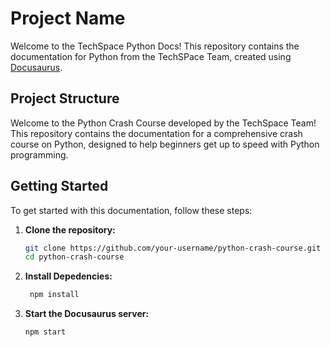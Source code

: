 # Project Name

Welcome to the TechSpace Python Docs! This repository contains the documentation for Python from the TechSPace Team, created using [Docusaurus](https://docusaurus.io/).

## Project Structure

Welcome to the Python Crash Course developed by the TechSpace Team! This repository contains the documentation for a comprehensive crash course on Python, designed to help beginners get up to speed with Python programming.



## Getting Started

To get started with this documentation, follow these steps:

1. **Clone the repository:**

   ```bash
   git clone https://github.com/your-username/python-crash-course.git
   cd python-crash-course

2. **Install Depedencies:**
   ```bash
    npm install

3. **Start the Docusaurus server:**

   ```bash
   npm start
